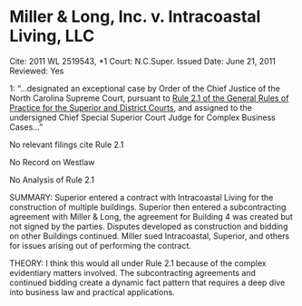 # Miller & Long, Inc. v. Intracoastal Living, LLC

Cite: 2011 WL 2519543, *1
Court: N.C.Super.
Issued Date: June 21, 2011
Reviewed: Yes

1: “…designated an exceptional case by Order of the Chief Justice of the North Carolina Supreme Court, pursuant to [Rule 2.1 of the General Rules of Practice for the Superior and District Courts](https://1.next.westlaw.com/Link/Document/FullText?findType=L&pubNum=1008947&cite=NCRSUPDR2.1&originatingDoc=I61bca7bca0c511e0a5bbc8ef87b8b429&refType=LQ&originationContext=document&transitionType=DocumentItem&ppcid=c99cbeb7432b42f78a43896e8acecfef&contextData=(sc.UserEnteredCitation)), and assigned to the undersigned Chief Special Superior Court Judge for Complex Business Cases…”

No relevant filings cite Rule 2.1

No Record on Westlaw

No Analysis of Rule 2.1

SUMMARY: Superior entered a contract with Intracoastal Living for the construction of multiple buildings. Superior then entered a subcontracting agreement with Miller & Long, the agreement for Building 4 was created but not signed by the parties. Disputes developed as construction and bidding on other Buildings continued. Miller sued Intracoastal, Superior, and others for issues arising out of performing the contract. 

THEORY: I think this would all under Rule 2.1 because of the complex evidentiary matters involved. The subcontracting agreements and continued bidding create a dynamic fact pattern that requires a deep dive into business law and practical applications.